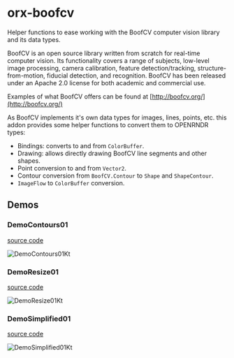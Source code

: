 # orx-boofcv

Helper functions to ease working with the BoofCV computer vision library
and its data types.

BoofCV is an open source library written from scratch for real-time
computer vision. Its functionality covers a range of subjects,
low-level image processing, camera calibration, feature detection/tracking,
structure-from-motion, fiducial detection, and recognition.
BoofCV has been released under an Apache 2.0 license for both
academic and commercial use.

Examples of what BoofCV offers can be found at
[http://boofcv.org/](http://boofcv.org/)

As BoofCV implements it's own data types for images, lines, points, etc.
this addon provides some helper functions to convert them to OPENRNDR types:

- Bindings: converts to and from `ColorBuffer`.
- Drawing: allows directly drawing BoofCV line segments and other shapes.
- Point conversion to and from `Vector2`.
- Contour conversion from `BoofCV.Contour` to `Shape` and `ShapeContour`.
- `ImageFlow` to `ColorBuffer` conversion.

<!-- __demos__ -->
## Demos
### DemoContours01
[source code](src/demo/kotlin/DemoContours01.kt)

![DemoContours01Kt](https://raw.githubusercontent.com/openrndr/orx/media/orx-boofcv/images/DemoContours01Kt.png)

### DemoResize01
[source code](src/demo/kotlin/DemoResize01.kt)

![DemoResize01Kt](https://raw.githubusercontent.com/openrndr/orx/media/orx-boofcv/images/DemoResize01Kt.png)

### DemoSimplified01
[source code](src/demo/kotlin/DemoSimplified01.kt)

![DemoSimplified01Kt](https://raw.githubusercontent.com/openrndr/orx/media/orx-boofcv/images/DemoSimplified01Kt.png)

